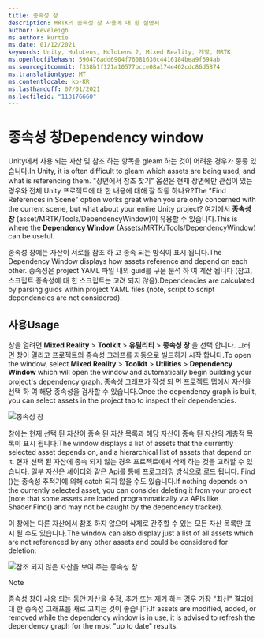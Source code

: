 ```yaml
---
title: 종속성 창
description: MRTK의 종속성 창 사용에 대 한 설명서
author: keveleigh
ms.author: kurtie
ms.date: 01/12/2021
keywords: Unity, HoloLens, HoloLens 2, Mixed Reality, 개발, MRTK
ms.openlocfilehash: 590476add6904f76081630c4416184bea9f694ab
ms.sourcegitcommit: f338b1f121a10577bcce08a174e462cdc86d5874
ms.translationtype: MT
ms.contentlocale: ko-KR
ms.lasthandoff: 07/01/2021
ms.locfileid: "113176660"
---
```

# <a name="dependency-window"></a><span data-ttu-id="f803b-104">종속성 창</span><span class="sxs-lookup"><span data-stu-id="f803b-104">Dependency window</span></span>

<span data-ttu-id="f803b-105">Unity에서 사용 되는 자산 및 참조 하는 항목을 gleam 하는 것이 어려운 경우가 종종 있습니다.</span><span class="sxs-lookup"><span data-stu-id="f803b-105">In Unity, it is often difficult to gleam which assets are being used, and what is referencing them.</span></span> <span data-ttu-id="f803b-106">"장면에서 참조 찾기" 옵션은 현재 장면에만 관심이 있는 경우와 전체 Unity 프로젝트에 대 한 내용에 대해 잘 작동 하나요?</span><span class="sxs-lookup"><span data-stu-id="f803b-106">The "Find References in Scene" option works great when you are only concerned with the current scene, but what about your entire Unity project?</span></span> <span data-ttu-id="f803b-107">여기에서 **종속성 창** (asset/MRTK/Tools/DependencyWindow)이 유용할 수 있습니다.</span><span class="sxs-lookup"><span data-stu-id="f803b-107">This is where the **Dependency Window** (Assets/MRTK/Tools/DependencyWindow) can be useful.</span></span>

<span data-ttu-id="f803b-108">종속성 창에는 자산이 서로를 참조 하 고 종속 되는 방식이 표시 됩니다.</span><span class="sxs-lookup"><span data-stu-id="f803b-108">The Dependency Window displays how assets reference and depend on each other.</span></span> <span data-ttu-id="f803b-109">종속성은 project YAML 파일 내의 guid를 구문 분석 하 여 계산 됩니다 (참고, 스크립트 종속성에 대 한 스크립트는 고려 되지 않음).</span><span class="sxs-lookup"><span data-stu-id="f803b-109">Dependencies are calculated by parsing guids within project YAML files (note, script to script dependencies are not considered).</span></span>

## <a name="usage"></a><span data-ttu-id="f803b-110">사용</span><span class="sxs-lookup"><span data-stu-id="f803b-110">Usage</span></span>

<span data-ttu-id="f803b-111">창을 열려면 **Mixed Reality**  >  **Toolkit**  >  **유틸리티**  >  **종속성 창** 을 선택 합니다. 그러면 창이 열리고 프로젝트의 종속성 그래프를 자동으로 빌드하기 시작 합니다.</span><span class="sxs-lookup"><span data-stu-id="f803b-111">To open the window, select **Mixed Reality** > **Toolkit** > **Utilities** > **Dependency Window** which will open the window and automatically begin building your project's dependency graph.</span></span> <span data-ttu-id="f803b-112">종속성 그래프가 작성 되 면 프로젝트 탭에서 자산을 선택 하 여 해당 종속성을 검사할 수 있습니다.</span><span class="sxs-lookup"><span data-stu-id="f803b-112">Once the dependency graph is built, you can select assets in the project tab to inspect their dependencies.</span></span>

![종속성 창](../images/dependency-window/MRTK_Dependency_Window.png)

<span data-ttu-id="f803b-114">창에는 현재 선택 된 자산이 종속 된 자산 목록과 해당 자산이 종속 된 자산의 계층적 목록이 표시 됩니다.</span><span class="sxs-lookup"><span data-stu-id="f803b-114">The window displays a list of assets that the currently selected asset depends on, and a hierarchical list of assets that depend on it.</span></span> <span data-ttu-id="f803b-115">현재 선택 된 자산에 종속 되지 않는 경우 프로젝트에서 삭제 하는 것을 고려할 수 있습니다. 일부 자산은 셰이더와 같은 Api를 통해 프로그래밍 방식으로 로드 됩니다. Find ()는 종속성 추적기에 의해 catch 되지 않을 수도 있습니다.</span><span class="sxs-lookup"><span data-stu-id="f803b-115">If nothing depends on the currently selected asset, you can consider deleting it from your project (note that some assets are loaded programmatically via APIs like Shader.Find() and may not be caught by the dependency tracker).</span></span>

<span data-ttu-id="f803b-116">이 창에는 다른 자산에서 참조 하지 않으며 삭제로 간주할 수 있는 모든 자산 목록만 표시 될 수도 있습니다.</span><span class="sxs-lookup"><span data-stu-id="f803b-116">The window can also display just a list of all assets which are not referenced by any other assets and could be considered for deletion:</span></span>

![참조 되지 않은 자산을 보여 주는 종속성 창](../images/dependency-window/MRTK_Dependency_Window_Unreferenced.png)

> [!NOTE]
> <span data-ttu-id="f803b-118">종속성 창이 사용 되는 동안 자산을 수정, 추가 또는 제거 하는 경우 가장 "최신" 결과에 대 한 종속성 그래프를 새로 고치는 것이 좋습니다.</span><span class="sxs-lookup"><span data-stu-id="f803b-118">If assets are modified, added, or removed while the dependency window is in use, it is advised to refresh the dependency graph for the most "up to date" results.</span></span>
